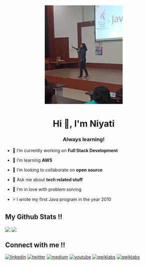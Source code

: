 <!--
### Hi there 👋
-->
<!--
**Niyati-Sinha/Niyati-Sinha** is a ✨ _special_ ✨ repository because its `README.md` (this file) appears on your GitHub profile.

Here are some ideas to get you started:

- 🔭 I’m currently working on ...
- 🌱 I’m currently learning ...
- 👯 I’m looking to collaborate on ...
- 🤔 I’m in love with problem solving
- 💬 Ask me about Java
- 📫 How to reach me: ...
- 😄 Pronouns: ...
- ⚡ Fun fact: ...
-->
<h1 align="center">
<img src="https://github.com/Niyati-Sinha/Niyati-Sinha/blob/main/Java%20Orientation2.jpg" 
     width="250" 
     height="315" 
     class="center"/></h1>

<h1 align="center">Hi 👋, I'm Niyati</h1>
<h3 align="center">Always learning!</h3>

- 🔭 I’m currently working on **Full Stack Development**

- 🌱 I’m learning **AWS**

- 👯 I’m looking to collaborate on **open source**

- 💬 Ask me about **tech related stuff**
 
- 🤔 I’m in love with problem solving
  
- ⚡ I wrote my first Java program in the year 2010

<!--## My Technology and Tools !!-->



## My Github Stats !!                               

<img align="center" src="https://github-readme-stats.vercel.app/api/top-langs/?username=NiyatiSinha-yb&theme=tokyonight"/>
<img align="center" src="https://github-readme-stats.vercel.app/api/?username=NiyatiSinha-yb&count_private=true&show_icons=true&theme=radical&hide=issues"/>

## Connect with me !!
<a href="https://www.linkedin.com/in/niyati-sinha" rel="some text"><img src="https://krueger.ca/wp-content/uploads/2016/02/linkedin-logo.png" alt="linkedin" height="48" width="48"></a>
<a href="https://twitter.com/sinha_niyati" rel="some text"><img src="https://image.flaticon.com/icons/png/512/124/124021.png" alt="twitter" height="48" width="48"></a>
<a href="" rel="some text"><img src="https://cdn4.iconfinder.com/data/icons/social-media-2210/24/Medium-512.png" alt="medium" height="48" width="48"></a>
<a href="https://www.youtube.com/c/CODEART" rel="some text"><img src="https://i.pinimg.com/originals/31/23/9a/31239a2f70e4f8e4e3263fafb00ace1c.png" alt="youtube" height="48" width="48"></a>
<a href="https://google.qwiklabs.com/public_profiles/290efd22-fc19-49c7-8921-9ba5c180c66b" rel="some text"><img src="https://encrypted-tbn0.gstatic.com/images?q=tbn:ANd9GcSInifufgZZnWyoj06sq7fvtw1ulrNCsxSaSB8EB0VoH9vMNh2aGXSwlTKubHjgZu4_W-M&usqp=CAU" alt="qwiklabs" height="48" width="48"></a>
<a href="https://www.coursera.org/user/7353cd216a95a158672f69649880cc4f" rel="some text"><img src="https://image.pngaaa.com/838/4909838-middle.png" alt="qwiklabs" height="48" width="48"></a>

